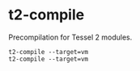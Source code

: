 # t2-compile

Precompilation for Tessel 2 modules.

```
t2-compile --target=vm
t2-compile --target=vm
```